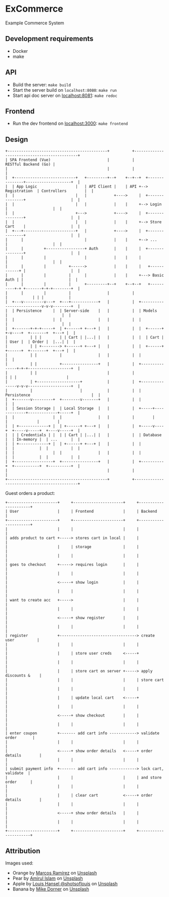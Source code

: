 # ExCommerce

Example Commerce System

## Development requirements

* Docker
* make

## API

* Build the server: `make build`
* Start the server build on `localhost:8080`: `make run`
* Start api doc server on [localhost:8081](http://localhost:8081/): `make redoc`

## Frontend

* Run the dev frontend on [localhost:3000](http://localhost:3000/): `make frontend`

## Design

```
+--------------------------------------------+          +---------------------------------------------+
| SPA Frontend (Vue)                         |          |                        RESTful Backend (Go) |
|                                            |          |                                             |
|  +---------------------------+   +---------+--+    +--+--+  +---------------+--------------------+  |
|  | App Logic                 |   | API Client |    | API +--> Registration  | Controllers        |  |
|  |                           |   |            +---->     |  +---------------+                    |  |
|  |                           |   |            |    |     +--> Login         |                    |  |
|  |                           +--->            +---->     |  +---------------+                    |  |
|  |                           |   |            |    |     +--> Store Cart    |                    |  |
|  +---+-----------------------+   |            +---->     |  +---------------+                    |  |
|      |                           |            |    |     +--> ...           |                    |  |
|      |         +-----------------+ Auth       |    |     |  +---------------+                    |  |
|      |         |                 |            |    |     |                  |                    |  |
|      |         |          +------>            |    |     |   +------------+ |                    |  |
|      |         |          |      |            |    |     +---> Basic Auth | |                    |  |
|      |         |          |      +---------+--+    +--+--+   +----------+-+ +-------+-+-+--------+  |
|      |         |          |                |          |                 |           | | |           |
|  +---v---------v---+  +---+------------+   |          |  +--------------------------v-v-v--------+  |
|  | Persistence     |  | Server-side    |   |          |  | Models       |                        |  |
|  |                 |  |                |   |          |  |              |                        |  |
|  +-------+-+-+-----+  | +------+ +---+ |   |          |  |  +------+  +-v----+  +-------+  +---+ |  |
|          | | |        | | Cart | |...| |   |          |  |  | Cart |  | User |  | Order |  |...| |  |
|          | | +--------> +------+ +---+ |   |          |  |  +------+  +------+  +-------+  +---+ |  |
|          | |          |                |   |          |  |                                       |  |
|          | |          +----------------+   |          |  +---------------+-+-+-------------------+  |
|          | |                               |          |                  | | |                      |
|          | +-------------------+           |          |  +---------------v-v-v-------------------+  |
|          |                     |           |          |  | Persistence                           |  |
|  +-------v---------+  +--------v-------+   |          |  |                                       |  |
|  | Session Storage |  | Local Storage  |   |          |  +-----+-------------+-------------+-----+  |
|  |                 |  |                |   |          |        |             |             |        |
|  | +-------------+ |  | +------+ +---+ |   |          |  +-----v----+  +-----v-----+  +----v-----+  |
|  | | Credentials | |  | | Cart | |...| |   |          |  | Database |  | In-memory |  | ...      |  |
|  | +-------------+ |  | +------+ +---+ |   |          |  |          |  |           |  |          |  |
|  |                 |  |                |   |          |  |          |  |           |  |          |  |
|  +-----------------+  +----------------+   |          |  +----------+  +-----------+  +----------+  |
|                                            |          |                                             |
+--------------------------------------------+          +---------------------------------------------+
```

Guest orders a product:

```
+----------------------+     +----------------------+     +----------------------+
| User                 |     | Frontend             |     | Backend              |
+----------------------+     +----------------------+     +----------------------+
|                      |     |                      |     |                      |
| adds product to cart +-----> stores cart in local |     |                      |
|                      |     | storage              |     |                      |
|                      |     |                      |     |                      |
| goes to checkout     +-----> requires login       |     |                      |
|                      |     |                      |     |                      |
|                      <-----+ show login           |     |                      |
|                      |     |                      |     |                      |
| want to create acc   +----->                      |     |                      |
|                      |     |                      |     |                      |
|                      <-----+ show register        |     |                      |
|                      |     |                      |     |                      |
| register             +----------------------------------> create user          |
|                      |     |                      |     |                      |
|                      |     | store user creds     <-----+                      |
|                      |     |                      |     |                      |
|                      |     | store cart on server +-----> apply discounts &    |
|                      |     |                      |     | store cart           |
|                      |     |                      |     |                      |
|                      |     | update local cart    <-----+                      |
|                      |     |                      |     |                      |
|                      <-----+ show checkout        |     |                      |
|                      |     |                      |     |                      |
| enter coupon         +------- add cart info ------------> validate order       |
|                      |     |                      |     |                      |
|                      <-----+ show order details   <-----+ order details        |
|                      |     |                      |     |                      |
| submit payment info  +------- add cart info ------------> lock cart, validate  |
|                      |     |                      |     | and store order      |
|                      |     |                      |     |                      |
|                      |     | clear cart           <-----+ order details        |
|                      |     |                      |     |                      |
|                      <-----+ show order details   |     |                      |
|                      |     |                      |     |                      |
+----------------------+     +----------------------+     +----------------------+
```

## Attribution

Images used:

* Orange by [Marcos Ramírez](https://unsplash.com/@marcosramirez_x?utm_source=unsplash&utm_medium=referral&utm_content=creditCopyText) on [Unsplash](https://unsplash.com/s/photos/orange?utm_source=unsplash&utm_medium=referral&utm_content=creditCopyText)
* Pear by [Amirul Islam](https://unsplash.com/@picturedesign96?utm_source=unsplash&utm_medium=referral&utm_content=creditCopyText) on [Unsplash](https://unsplash.com/s/photos/pear?utm_source=unsplash&utm_medium=referral&utm_content=creditCopyText)
* Apple by [Louis Hansel @shotsoflouis](https://unsplash.com/@louishansel?utm_source=unsplash&utm_medium=referral&utm_content=creditCopyText) on [Unsplash](https://unsplash.com/s/photos/apple?utm_source=unsplash&utm_medium=referral&utm_content=creditCopyText)
* Banana by [Mike Dorner](https://unsplash.com/@dorner?utm_source=unsplash&utm_medium=referral&utm_content=creditCopyText) on [Unsplash](https://unsplash.com/s/photos/banana?utm_source=unsplash&utm_medium=referral&utm_content=creditCopyText)
